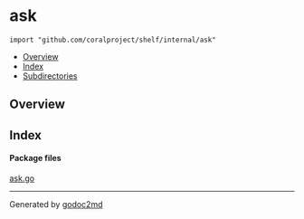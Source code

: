 

# ask
`import "github.com/coralproject/shelf/internal/ask"`

* [Overview](#pkg-overview)
* [Index](#pkg-index)
* [Subdirectories](#pkg-subdirectories)

## <a name="pkg-overview">Overview</a>



## <a name="pkg-index">Index</a>


#### <a name="pkg-files">Package files</a>
[ask.go](/src/github.com/coralproject/shelf/internal/ask/ask.go) 










- - -
Generated by [godoc2md](http://godoc.org/github.com/davecheney/godoc2md)
